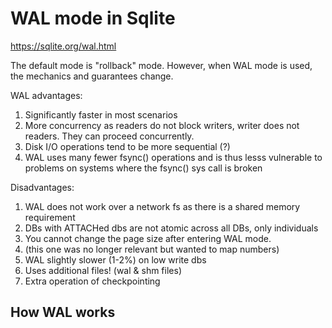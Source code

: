 # WAL mode in Sqlite
https://sqlite.org/wal.html

The default mode is "rollback" mode. However, when WAL mode is used, the mechanics and guarantees change.

WAL advantages:
1. Significantly faster in most scenarios
2. More concurrency as readers do not block writers, writer does not readers. They can proceed concurrently.
3. Disk I/O operations tend to be more sequential (?)
4. WAL uses many fewer fsync() operations and is thus lesss vulnerable to problems on systems where the fsync() sys call is broken

Disadvantages:
1. WAL does not work over a network fs as there is a shared memory requirement
2. DBs with ATTACHed dbs are not atomic across all DBs, only individuals
3. You cannot change the page size after entering WAL mode.
4. (this one was no longer relevant but wanted to map numbers)
5. WAL slightly slower (1-2%) on low write dbs
6. Uses additional files! (wal & shm files)
7. Extra operation of checkpointing

## How WAL works
